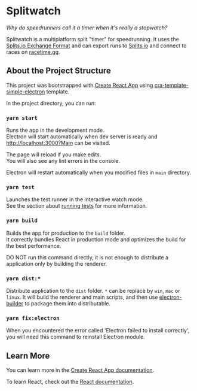 # Splitwatch

*Why do speedrunners call it a timer when it's really a stopwatch?*

Splitwatch is a multiplatform split "timer" for speedrunning. It uses the [Splits.io Exchange Format](https://github.com/glacials/splits-io/tree/master/public/schema) and can export runs to [Splits.io](https://splits.io/) and connect to races on [racetime.gg](https://racetime.gg/).

## About the Project Structure

This project was bootstrapped with [Create React App](https://github.com/facebook/create-react-app) using [cra-template-simple-electron](https://github.com/vixalie/cra-template-simple-electron) template.

In the project directory, you can run:

### `yarn start`

Runs the app in the development mode.\
Electron will start automatically when dev server is ready and [http://localhost:3000?Main](http://localhost:3000?Main) can be visited.

The page will reload if you make edits.\
You will also see any lint errors in the console.

Electron will restart automatically when you modified files in `main` directory.

### `yarn test`

Launches the test runner in the interactive watch mode.\
See the section about [running tests](https://facebook.github.io/create-react-app/docs/running-tests) for more information.

### `yarn build`

Builds the app for production to the `build` folder.\
It correctly bundles React in production mode and optimizes the build for the best performance.

DO NOT run this command directly, it is not enough to distribute a application only by building the renderer.

### `yarn dist:*`

Distribute application to the `dist` folder. `*` can be replace by `win`, `mac` or `linux`. It will build the renderer and main scripts, and then use [electron-builder](https://www.electron.build/) to package them into distributable.

### `yarn fix:electron`

When you encountered the error called 'Electron failed to install correctly', you will need this command to reinstall Electron module.

## Learn More

You can learn more in the [Create React App documentation](https://facebook.github.io/create-react-app/docs/getting-started).

To learn React, check out the [React documentation](https://reactjs.org/).

